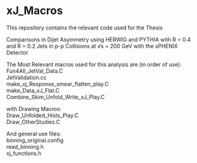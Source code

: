 # xJ_Macros
This repository contains the relevant code used for the Thesis

Comparisons in Dijet Asymmetry using HERWIG
and PYTHIA with R = 0.4 and R = 0.2 Jets in p-p
Collisions at √s = 200 GeV with the sPHENIX Detector

The Most Relevant macros used for this analysis are (in order of use):\
Fun4All_JetVal_Data.C \
JetValidation.cc \
make_xj_Response_smear_flatten_play.C \
make_Data_xJ_Flat.C\
Combine_Skim_Unfold_Write_xJ_Play.C

with Drawing Macros: \
Draw_Unfolded_Hists_Play.C\
Draw_OtherStudies.C

And general use files: \
binning_original.config \
read_binning.h \
xj_functions.h
